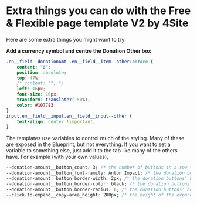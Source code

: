 # Extra things you can do with the Free & Flexible page template V2 by 4Site
Here are some extra things you might want to try:

**Add a currency symbol and centre the Donation Other box**

```css
.en__field--donationAmt .en__field__item--other:before {
    content: "£";
    position: absolute;
    top: 47%;
    /* content: ""; */
    left: 16px;
    font-size: 16px;
    transform: translateY(-50%);
    color: #107783;
}
input.en__field__input.en__field__input--other {
	text-align: center !important;
}
 ```
 
 The templates use variables to control much of the styling. Many of these are exposed in the Blueprint, but not everything. 
 If you want to set a variable to something else, just add it to the <body> tab like many of the others have. 
 For example (with your own values), 

  ```css
--donation-amount__button_count: 3; /* the number of buttons in a row */
--donation-amount__button_font-family: Anton,Impact; /* the donation buttons' font */
--donation-amount__button_border-width: 2px; /* the donation buttons' border width */
--donation-amount__button_border-color: black; /* the donation buttons' border color */
--donation-amount__button_border-radius: 0; /* the donation buttons' border radius */
--click-to-expand__copy-area_height: 200px; /* the height of the expandable readmore area */
 ```
